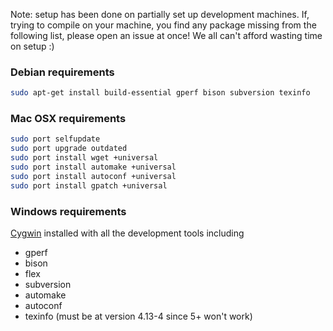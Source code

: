 Note: setup has been done on partially set up development machines. If, trying to compile on your machine, you find any package missing from the following list, please open an issue at once! We all can't afford wasting time on setup :)

### Debian requirements

```bash
sudo apt-get install build-essential gperf bison subversion texinfo
```

### Mac OSX requirements

```bash
sudo port selfupdate
sudo port upgrade outdated
sudo port install wget +universal
sudo port install automake +universal
sudo port install autoconf +universal
sudo port install gpatch +universal
```

### Windows requirements

[Cygwin](http://www.cygwin.com/) installed with all the development tools including 
- gperf
- bison
- flex
- subversion
- automake
- autoconf
- texinfo (must be at version 4.13-4 since 5+ won't work)

